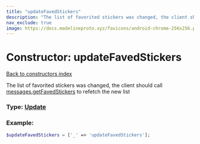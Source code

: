 ```yaml
---
title: "updateFavedStickers"
description: "The list of favorited stickers was changed, the client should call messages.getFavedStickers to refetch the new list"
nav_exclude: true
image: https://docs.madelineproto.xyz/favicons/android-chrome-256x256.png
---
```

# Constructor: updateFavedStickers  
[Back to constructors index](/API_docs/constructors/index.md)



The list of favorited stickers was changed, the client should call [messages.getFavedStickers](../methods/messages.getFavedStickers.md) to refetch the new list




### Type: [Update](/API_docs/types/Update.md)


### Example:

```php
$updateFavedStickers = ['_' => 'updateFavedStickers'];
```  
